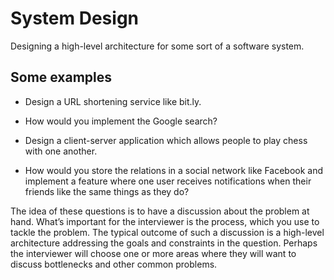 # System Design

Designing a high-level architecture for some sort of a software system.

## Some examples

- Design a URL shortening service like bit.ly.

- How would you implement the Google search?

- Design a client-server application which allows people to play chess with one another.

- How would you store the relations in a social network like Facebook and implement a feature where one user receives notifications when their friends like the same things as they do?

The idea of these questions is to have a discussion about the problem at hand. What’s important for the interviewer is the process, which you use to tackle the problem. The typical outcome of such a discussion is a high-level architecture addressing the goals and constraints in the question. Perhaps the interviewer will choose one or more areas where they will want to discuss bottlenecks and other common problems.


